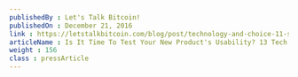 ```yaml
---
publishedBy : Let's Talk Bitcoin!
publishedOn : December 21, 2016
link : https://letstalkbitcoin.com/blog/post/technology-and-choice-11-storj-shawn-wilkinson
articleName : Is It Time To Test Your New Product's Usability? 13 Tech Experts Weigh In
weight : 156 
class : pressArticle
---
```

